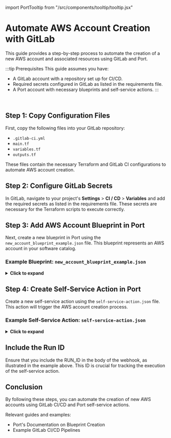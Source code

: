 
import PortTooltip from "/src/components/tooltip/tooltip.jsx"

# Automate AWS Account Creation with GitLab

This guide provides a step-by-step process to automate the creation of a new AWS account and associated resources using GitLab and Port.

:::tip Prerequisites
This guide assumes you have:
- A GitLab account with a repository set up for CI/CD.
- Required secrets configured in GitLab as listed in the requirements file.
- A Port account with necessary blueprints and self-service actions.
:::

<br/>

## Step 1: Copy Configuration Files

First, copy the following files into your GitLab repository:

- `.gitlab-ci.yml`
- `main.tf`
- `variables.tf`
- `outputs.tf`

These files contain the necessary Terraform and GitLab CI configurations to automate AWS account creation.

## Step 2: Configure GitLab Secrets

In GitLab, navigate to your project's **Settings** > **CI / CD** > **Variables** and add the required secrets as listed in the requirements file. These secrets are necessary for the Terraform scripts to execute correctly.

## Step 3: Add AWS Account Blueprint in Port

Next, create a new blueprint in Port using the `new_account_blueprint_example.json` file. This blueprint represents an AWS account in your software catalog.

### Example Blueprint: `new_account_blueprint_example.json`

<details>
<summary><b>Click to expand</b></summary>

```json
{
  "identifier": "awsAccountBlueprint",
  "description": "This blueprint represents an AWS account in our software catalog.",
  "title": "AWS account",
  "icon": "AWS",
  "schema": {
    "properties": {
      "role_name": {
        "type": "string",
        "title": "Role Name",
        "description": "The name of the IAM role."
      },
      "account_name": {
        "type": "string",
        "title": "Account Name",
        "description": "The name for the account."
      },
      "email": {
        "type": "string",
        "title": "Email",
        "description": "The email for the account."
      }
    },
    "required": [
      "email",
      "account_name"
    ]
  },
  "relations": {}
}
```

</details>

## Step 4: Create Self-Service Action in Port

Create a new self-service action using the `self-service-action.json` file. This action will trigger the AWS account creation process.

### Example Self-Service Action: `self-service-action.json`

<details>
<summary><b>Click to expand</b></summary>

```json
{
  "identifier": "gitlabAwsAccountBlueprint_create_an_aws_account",
  "title": "Create An AWS Account with GitLab",
  "icon": "AWS",
  "description": "Automate the creation of a new AWS account and associated resources.",
  "trigger": {
    "type": "self-service",
    "operation": "CREATE",
    "userInputs": {
      "properties": {
        "account_name": {
          "icon": "AWS",
          "title": "Account Name",
          "description": "The desired name for the new AWS account",
          "type": "string"
        },
        "email": {
          "icon": "DefaultProperty",
          "title": "Email",
          "description": "The email address associated with the new AWS account",
          "type": "string",
          "pattern": "^[a-zA-Z0-9._%+-]+@[a-zA-Z0-9.-]+\.[a-zA-Z]{2,}$"
        },
        "iam_role_name": {
          "title": "IAM Role Name",
          "description": "The name of the IAM role to be created for management purposes",
          "type": "string"
        }
      },
      "required": [
        "account_name",
        "email"
      ],
      "order": [
        "account_name",
        "email",
        "iam_role_name"
      ]
    },
    "blueprintIdentifier": "awsAccountBlueprint"
  },
  "invocationMethod": {
    "type": "WEBHOOK",
    "url": "WEBHOOK-URL-FROM-GITLAB",
    "method": "POST",
    "headers": {
      "RUN_ID": "{{ .run.id }}"
    },
    "body": {
      "RUN_ID": "{{ .run.id }}",
      "account_name": "{{ .inputs."account_name" }}",
      "email": "{{ .inputs."email" }}",
      "iam_role_name": "{{ .inputs."iam_role_name" }}"
    }
  },
  "requiredApproval": false,
  "publish": true
}
```

</details>

## Include the Run ID

Ensure that you include the RUN_ID in the body of the webhook, as illustrated in the example above. This ID is crucial for tracking the execution of the self-service action.

## Conclusion

By following these steps, you can automate the creation of new AWS accounts using GitLab CI/CD and Port self-service actions.

Relevant guides and examples:

- Port's Documentation on Blueprint Creation
- Example GitLab CI/CD Pipelines
